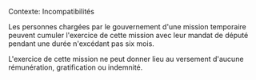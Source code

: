 Contexte: Incompatibilités

Les personnes chargées par le gouvernement d'une mission temporaire peuvent cumuler l'exercice de cette mission avec leur mandat de député pendant une durée n'excédant pas six mois.

L'exercice de cette mission ne peut donner lieu au versement d'aucune rémunération, gratification ou indemnité.
